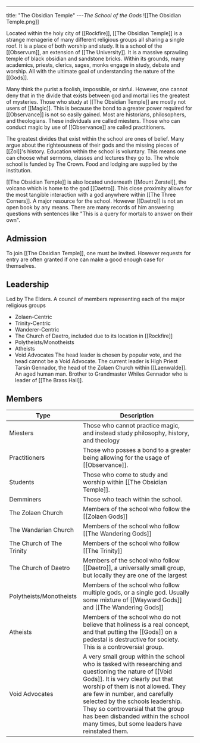 ---
title: "The Obsidian Temple"
---*The School of the Gods*
![[The Obsidian Temple.png]]

Located within the holy city of [[Rockfire]], [[The Obsidian Temple]] is a strange menagerie of many different religious groups all sharing a single roof. It is a place of both worship and study. It is a school of the [[Observum]], an extension of [[The University]]. It is a massive sprawling temple of black obsidian and sandstone bricks. Within its grounds, many academics, priests, clerics, sages, monks engage in study, debate and worship. All with the ultimate goal of understanding the nature of the [[Gods]].

Many think the purist a foolish, impossible, or sinful. However, one cannot deny that in the divide that exists between god and mortal lies the greatest of mysteries. Those who study at [[The Obsidian Temple]] are mostly not users of [[Magic]]. This is because the bond to a greater power required for [[Observance]] is not so easily gained. Most are historians, philosophers, and theologians. These individuals are called miesters. Those who can conduct magic by use of [[Observance]] are called practitioners.

The greatest divides that exist within the school are ones of belief. Many argue about the righteousness of their gods and the missing pieces of [[Zol]]'s history. Education within the school is voluntary. This means one can choose what sermons, classes and lectures they go to. The whole school is funded by The Crown. Food and lodging are supplied by the institution.

[[The Obsidian Temple]] is also located underneath [[Mount Zerstel]], the volcano which is home to the god [[Daetro]]. This close proximity allows for the most tangible interaction with a god anywhere within [[The Three Corners]]. A major resource for the school. However [[Daetro]] is not an open book by any means. There are many records of him answering questions with sentences like "This is a query for mortals to answer on their own".

## Admission
To join [[The Obsidian Temple]], one must be invited. However requests for entry are often granted if one can make a good enough case for themselves.

## Leadership
Led by The Elders. A council of members representing each of the major religious groups
- Zolaen-Centric
- Trinity-Centric
- Wanderer-Centric
- The Church of Daetro, included due to its location in [[Rockfire]]
- Polytheists/Monotheists
- Atheists
- Void Advocates
The head leader is chosen by popular vote, and the head cannot be a Void Advocate. The current leader is High Priest Tarsin Gennador, the head of the Zolaen Church within [[Laenwalde]]. An aged human man. Brother to Grandmaster Whiles Gennador who is leader of [[The Brass Hall]].

## Members

| Type | Description |
| --- | --- |
| Miesters | Those who cannot practice magic, and instead study philosophy, history, and theology |
| Practitioners | Those who posses a bond to a greater being allowing for the usage of [[Observance]]. |
| Students | Those who come to study and worship within [[The Obsidian Temple]]. |
| Demminers | Those who teach within the school. |
| The Zolaen Church | Members of the school who follow the [[Zolaen Gods]] |
| The Wandarian Church | Members of the school who follow [[The Wandering Gods]] |
| The Church of The Trinity | Members of the school who follow [[The Trinity]] |
| The Church of Daetro | Members of the school who follow [[Daetro]], a universally small group, but locally they are one of the largest |
| Polytheists/Monotheists | Members of the school who follow multiple gods, or a single god. Usually some mixture of [[Wayward Gods]] and [[The Wandering Gods]] |
| Atheists | Members of the school who do not believe that holiness is a real concept, and that putting the [[Gods]] on a pedestal is destructive for society. This is a controversial group. |
| Void Advocates | A very small group within the school who is tasked with researching and questioning the nature of [[Void Gods]]. It is very clearly put that worship of them is not allowed. They are few in number, and carefully selected by the schools leadership. They so controversial that the group has been disbanded within the school many times, but some leaders have reinstated them. |